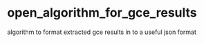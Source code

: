 # open_algorithm_for_gce_results
algorithm to format extracted gce results in to a useful json format
